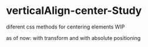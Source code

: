 # verticalAlign-center-Study

diferent css methods for centering elements 
WIP

as of now: with transform and with absolute positioning

